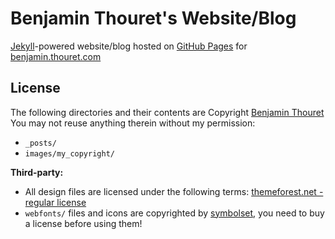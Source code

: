 # Benjamin Thouret's Website/Blog

[Jekyll](http://github.com/mojombo/jekyll)-powered website/blog hosted
on [GitHub Pages](http://pages.github.com/) for
[benjamin.thouret.com](http://benjamin.thouret.com)

## License

The following directories and their contents are Copyright [Benjamin Thouret](mailto:ben@2ret.com)
You may not reuse anything therein without my permission:

* `_posts/`
* `images/my_copyright/`

__Third-party:__

* All design files are licensed under the following terms: [themeforest.net - regular license](http://themeforest.net/licenses/regular_extended)
* `webfonts/` files and icons are copyrighted by [symbolset](http://symbolset.com/), you need to buy a license before using them!
